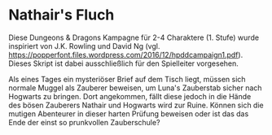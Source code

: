 # Nathair's Fluch

Diese Dungeons & Dragons Kampagne für 2-4 Charaktere (1. Stufe) wurde inspiriert von J.K. Rowling und David Ng (vgl. https://popperfont.files.wordpress.com/2016/12/hpddcampaign1.pdf). Dieses Skript ist dabei ausschließlich für den Spielleiter vorgesehen.

Als eines Tages ein mysteriöser Brief auf dem Tisch liegt, müssen sich normale Muggel als Zauberer beweisen, um Luna's Zauberstab sicher nach Hogwarts zu bringen. Dort angekommen, fällt diese jedoch in die Hände des bösen Zauberers Nathair und Hogwarts wird zur Ruine. Können sich die mutigen Abenteurer in dieser harten Prüfung beweisen oder ist das das Ende der einst so prunkvollen Zauberschule?
